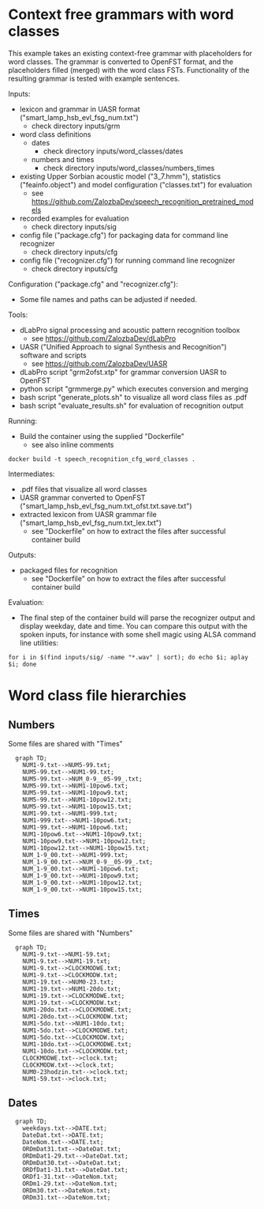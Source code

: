 # Context free grammars with word classes

This example takes an existing context-free grammar with placeholders for word classes. The grammar is
converted to OpenFST format, and the placeholders filled (merged) with the word class FSTs. Functionality
of the resulting grammar is tested with example sentences.

Inputs:

* lexicon and grammar in UASR format ("smart_lamp_hsb_evl_fsg_num.txt")
    * check directory inputs/grm
* word class definitions
    * dates
        * check directory inputs/word_classes/dates
    * numbers and times
        * check directory inputs/word_classes/numbers_times 
* existing Upper Sorbian acoustic model ("3_7.hmm"), statistics ("feainfo.object") and model configuration ("classes.txt") for evaluation
    * see https://github.com/ZalozbaDev/speech_recognition_pretrained_models
* recorded examples for evaluation
    * check directory inputs/sig
* config file ("package.cfg") for packaging data for command line recognizer
    * check directory inputs/cfg
* config file ("recognizer.cfg") for running command line recognizer
    * check directory inputs/cfg

Configuration ("package.cfg" and "recognizer.cfg"):

* Some file names and paths can be adjusted if needed.
    
Tools:

* dLabPro signal processing and acoustic pattern recognition toolbox
    * see https://github.com/ZalozbaDev/dLabPro
* UASR ("Unified Approach to signal Synthesis and Recognition") software and scripts
    * see https://github.com/ZalozbaDev/UASR
* dLabPro script "grm2ofst.xtp" for grammar conversion UASR to OpenFST
* python script "grmmerge.py" which executes conversion and merging
* bash script "generate_plots.sh" to visualize all word class files as .pdf
* bash script "evaluate_results.sh" for evaluation of recognition output

Running:

* Build the container using the supplied "Dockerfile"
    * see also inline comments
    
```console
docker build -t speech_recognition_cfg_word_classes .
```

Intermediates:

* .pdf files that visualize all word classes
* UASR grammar converted to OpenFST ("smart_lamp_hsb_evl_fsg_num.txt_ofst.txt.save.txt")
* extracted lexicon from UASR grammar file ("smart_lamp_hsb_evl_fsg_num.txt_lex.txt")
    * see "Dockerfile" on how to extract the files after successful container build

Outputs:

* packaged files for recognition
	* see "Dockerfile" on how to extract the files after successful container build

Evaluation:

* The final step of the container build will parse the recognizer output and display weekday, date and time.
You can compare this output with the spoken inputs, for instance with some shell magic using ALSA command line utilities:

```console
for i in $(find inputs/sig/ -name "*.wav" | sort); do echo $i; aplay $i; done
```

# Word class file hierarchies

## Numbers

Some files are shared with "Times"

```mermaid
  graph TD;
    NUM1-9.txt-->NUM5-99.txt;
    NUM5-99.txt-->NUM1-99.txt;
    NUM5-99.txt-->NUM_0-9__05-99_.txt;
    NUM5-99.txt-->NUM1-10pow6.txt;
    NUM5-99.txt-->NUM1-10pow9.txt;
    NUM5-99.txt-->NUM1-10pow12.txt;
    NUM5-99.txt-->NUM1-10pow15.txt;
    NUM1-99.txt-->NUM1-999.txt;
    NUM1-999.txt-->NUM1-10pow6.txt;
    NUM1-99.txt-->NUM1-10pow6.txt;
    NUM1-10pow6.txt-->NUM1-10pow9.txt;
    NUM1-10pow9.txt-->NUM1-10pow12.txt;
    NUM1-10pow12.txt-->NUM1-10pow15.txt;
    NUM_1-9_00.txt-->NUM1-999.txt;
    NUM_1-9_00.txt-->NUM_0-9__05-99_.txt;
    NUM_1-9_00.txt-->NUM1-10pow6.txt;
    NUM_1-9_00.txt-->NUM1-10pow9.txt;
    NUM_1-9_00.txt-->NUM1-10pow12.txt;
    NUM_1-9_00.txt-->NUM1-10pow15.txt;
```

## Times

Some files are shared with "Numbers"


```mermaid
  graph TD;
    NUM1-9.txt-->NUM1-59.txt;
    NUM1-9.txt-->NUM1-19.txt;
    NUM1-9.txt-->CLOCKMODWE.txt;
    NUM1-9.txt-->CLOCKMODW.txt;
    NUM1-19.txt-->NUM0-23.txt;
    NUM1-19.txt-->NUM1-20do.txt;
    NUM1-19.txt-->CLOCKMODWE.txt;
    NUM1-19.txt-->CLOCKMODW.txt;
    NUM1-20do.txt-->CLOCKMODWE.txt;
    NUM1-20do.txt-->CLOCKMODW.txt;
    NUM1-5do.txt-->NUM1-10do.txt;
    NUM1-5do.txt-->CLOCKMODWE.txt;
    NUM1-5do.txt-->CLOCKMODW.txt;
    NUM1-10do.txt-->CLOCKMODWE.txt;
    NUM1-10do.txt-->CLOCKMODW.txt;
    CLOCKMODWE.txt-->clock.txt;
    CLOCKMODW.txt-->clock.txt;
    NUM0-23hodzin.txt-->clock.txt;
    NUM1-59.txt-->clock.txt;
```

## Dates

```mermaid
  graph TD;
    weekdays.txt-->DATE.txt;
    DateDat.txt-->DATE.txt;
    DateNom.txt-->DATE.txt;
    ORDmDat31.txt-->DateDat.txt;
    ORDmDat1-29.txt-->DateDat.txt;
    ORDmDat30.txt-->DateDat.txt;
    ORDfDat1-31.txt-->DateDat.txt;
    ORDf1-31.txt-->DateNom.txt;
    ORDm1-29.txt-->DateNom.txt;
    ORDm30.txt-->DateNom.txt;
    ORDm31.txt-->DateNom.txt;
```
